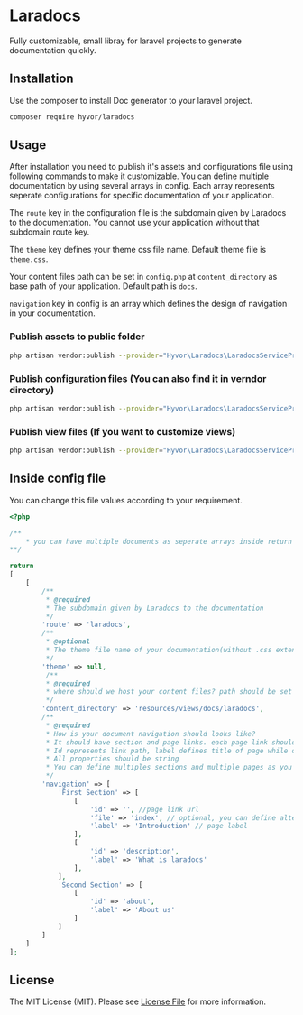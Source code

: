 # Laradocs
Fully customizable, small libray for laravel projects to generate documentation quickly.

## Installation

Use the composer to install Doc generator to your laravel project.

```bash
composer require hyvor/laradocs 
```

## Usage

After installation you need to publish it's assets and configurations file using following commands to make it customizable. You can define multiple documentation by using several arrays in config. Each array represents seperate configurations for specific documentation of your application.

The `route` key in the configuration file is the subdomain given by Laradocs to the documentation. You cannot use your application without that subdomain route key.

The `theme` key defines your theme css file name. Default theme file is `theme.css`.

Your content files path can be set in `config.php` at `content_directory` as base path of your application. Default path is `docs`.

`navigation` key in config is an array which defines the design of navigation in your documentation.
### Publish assets to public folder
```bash
php artisan vendor:publish --provider="Hyvor\Laradocs\LaradocsServiceProvider" --tag="assets"
```

### Publish configuration files (You can also find it in verndor directory)
```bash
php artisan vendor:publish --provider="Hyvor\Laradocs\LaradocsServiceProvider" --tag="config"
```

### Publish view files (If you want to customize views)
```bash
php artisan vendor:publish --provider="Hyvor\Laradocs\LaradocsServiceProvider" --tag="views"
```
## Inside config file
You can change this file values according to your requirement.
```php
<?php

/**
    * you can have multiple documents as seperate arrays inside return array.
**/

return 
[
    [
        /**
         * @required
         * The subdomain given by Laradocs to the documentation
         */
        'route' => 'laradocs',
        /**
         * @optional
         * The theme file name of your documentation(without .css extention)
         */
        'theme' => null,
         /**
         * @required
         * where should we host your content files? path should be set from your application base path.
         */
        'content_directory' => 'resources/views/docs/laradocs',
        /**
         * @required
         * How is your document navigation should looks like?
         * It should have section and page links. each page link should have id,lable properties and file property is optional
         * Id represents link path, label defines title of page while option file field for define custom location for content file of relevant page.
         * All properties should be string
         * You can define multiples sections and multiple pages as you want
         */
        'navigation' => [
            'First Section' => [
                [
                    'id' => '', //page link url
                    'file' => 'index', // optional, you can define alternative file path here
                    'label' => 'Introduction' // page label
                ],
                [
                    'id' => 'description',
                    'label' => 'What is laradocs'
                ],
            ],
            'Second Section' => [
                [
                    'id' => 'about',
                    'label' => 'About us'
                ]
            ]
        ]
    ]
];
```
## License

The MIT License (MIT). Please see [License File](LICENSE) for more information.